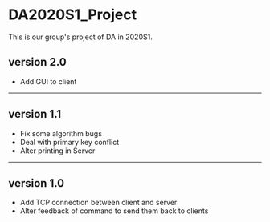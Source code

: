 # DA2020S1_Project
This is our group's project of DA in 2020S1.

## version 2.0
- Add GUI to client
___

## version 1.1
- Fix some algorithm bugs
- Deal with primary key conflict
- Alter printing in Server

___

## version 1.0
- Add TCP connection between client and server
- Alter feedback of command to send them back to clients
